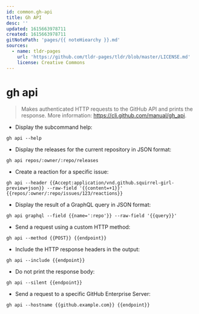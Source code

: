 ```yaml
---
id: common.gh-api
title: Gh API
desc: ''
updated: 1615663978711
created: 1615663978711
gitNotePath: 'pages/{{ noteHiearchy }}.md'
sources:
  - name: tldr-pages
    url: 'https://github.com/tldr-pages/tldr/blob/master/LICENSE.md'
    license: Creative Commons
---
```

# gh api

> Makes authenticated HTTP requests to the GitHub API and prints the response.
> More information: <https://cli.github.com/manual/gh_api>.

- Display the subcommand help:

`gh api --help`

- Display the releases for the current repository in JSON format:

`gh api repos/:owner/:repo/releases`

- Create a reaction for a specific issue:

`gh api --header {{Accept:application/vnd.github.squirrel-girl-preview+json}} --raw-field '{{content=+1}}' {{repos/:owner/:repo/issues/123/reactions}}`

- Display the result of a GraphQL query in JSON format:

`gh api graphql --field {{name=':repo'}} --raw-field '{{query}}'`

- Send a request using a custom HTTP method:

`gh api --method {{POST}} {{endpoint}}`

- Include the HTTP response headers in the output:

`gh api --include {{endpoint}}`

- Do not print the response body:

`gh api --silent {{endpoint}}`

- Send a request to a specific GitHub Enterprise Server:

`gh api --hostname {{github.example.com}} {{endpoint}}`

